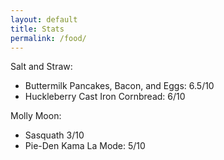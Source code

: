 ```yaml
---
layout: default
title: Stats
permalink: /food/
---
```



Salt and Straw:
- Buttermilk Pancakes, Bacon, and Eggs: 6.5/10
- Huckleberry Cast Iron Cornbread: 6/10

Molly Moon:
- Sasquath 3/10
- Pie-Den Kama La Mode: 5/10
